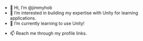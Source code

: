 - 👋 Hi, I’m @jimmyhob
- 👀 I’m interested in building my expertise with Unity for learning applications.
- 🌱 I’m currently learning to use Unity!
<!--
- 💞️ I’m looking to collaborate on resource building.
-->
- 📫 Reach me through my profile links.

<!---
jimmyhob/jimmyhob is a ✨ special ✨ repository because its `README.md` (this file) appears on your GitHub profile.
You can click the Preview link to take a look at your changes.
--->
